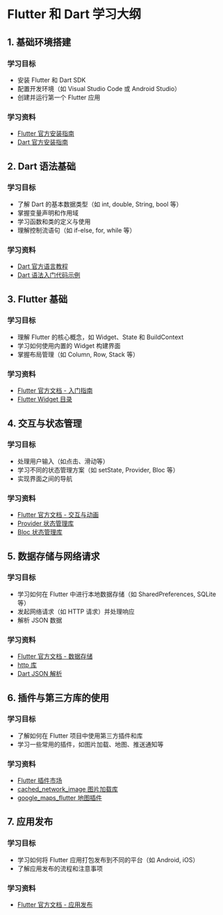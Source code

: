 # Flutter 和 Dart 学习大纲

## 1. 基础环境搭建
### 学习目标
- 安装 Flutter 和 Dart SDK
- 配置开发环境（如 Visual Studio Code 或 Android Studio）
- 创建并运行第一个 Flutter 应用

### 学习资料
- [Flutter 官方安装指南](https://flutter.dev/docs/get-started/install)
- [Dart 官方安装指南](https://dart.dev/get-dart)

## 2. Dart 语法基础
### 学习目标
- 了解 Dart 的基本数据类型（如 int, double, String, bool 等）
- 掌握变量声明和作用域
- 学习函数和类的定义与使用
- 理解控制流语句（如 if-else, for, while 等）

### 学习资料
- [Dart 官方语言教程](https://dart.dev/language)
- [Dart 语法入门代码示例](https://github.com/dart-lang/)

## 3. Flutter 基础
### 学习目标
- 理解 Flutter 的核心概念，如 Widget、State 和 BuildContext
- 学习如何使用内置的 Widget 构建界面
- 掌握布局管理（如 Column, Row, Stack 等）

### 学习资料
- [Flutter 官方文档 - 入门指南](https://flutter.dev/docs/get-started/codelab)
- [Flutter Widget 目录](https://flutter.dev/docs/development/ui/widgets)

## 4. 交互与状态管理
### 学习目标
- 处理用户输入（如点击、滑动等）
- 学习不同的状态管理方案（如 setState, Provider, Bloc 等）
- 实现界面之间的导航

### 学习资料
- [Flutter 官方文档 - 交互与动画](https://flutter.dev/docs/development/ui/interactive)
- [Provider 状态管理库](https://pub.dev/packages/provider)
- [Bloc 状态管理库](https://pub.dev/packages/flutter_bloc)

## 5. 数据存储与网络请求
### 学习目标
- 学习如何在 Flutter 中进行本地数据存储（如 SharedPreferences, SQLite 等）
- 发起网络请求（如 HTTP 请求）并处理响应
- 解析 JSON 数据

### 学习资料
- [Flutter 官方文档 - 数据存储](https://flutter.dev/docs/cookbook/persistence)
- [http 库](https://pub.dev/packages/http)
- [Dart JSON 解析](https://dart.dev/guides/libraries/library-tour#working-with-json)

## 6. 插件与第三方库的使用
### 学习目标
- 了解如何在 Flutter 项目中使用第三方插件和库
- 学习一些常用的插件，如图片加载、地图、推送通知等

### 学习资料
- [Flutter 插件市场](https://pub.dev/)
- [cached_network_image 图片加载库](https://pub.dev/packages/cached_network_image)
- [google_maps_flutter 地图插件](https://pub.dev/packages/google_maps_flutter)

## 7. 应用发布
### 学习目标
- 学习如何将 Flutter 应用打包发布到不同的平台（如 Android, iOS）
- 了解应用发布的流程和注意事项

### 学习资料
- [Flutter 官方文档 - 应用发布](https://flutter.dev/docs/deployment)